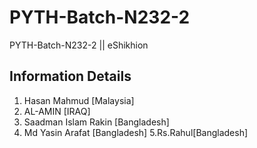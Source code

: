 # PYTH-Batch-N232-2

PYTH-Batch-N232-2 || eShikhion

## Information Details

1. Hasan Mahmud [Malaysia]
2. AL-AMIN [IRAQ]
3. Saadman Islam Rakin [Bangladesh]
4. Md Yasin Arafat [Bangladesh]
5.Rs.Rahul[Bangladesh] 
